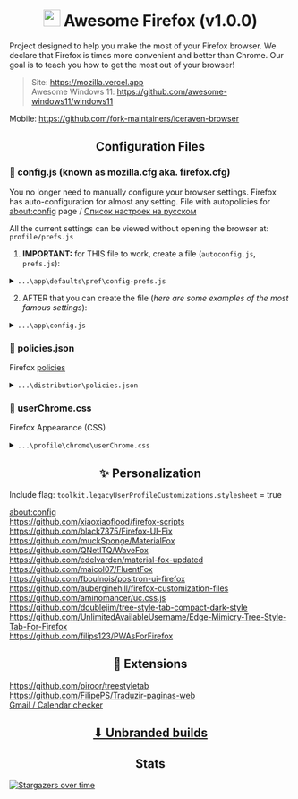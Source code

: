 <h1 align="center"><img width=30px src="https://upload.wikimedia.org/wikipedia/commons/thumb/a/a0/Firefox_logo%2C_2019.svg/1200px-Firefox_logo%2C_2019.svg.png"></img> Awesome Firefox (v1.0.0)</h1>

Project designed to help you make the most of your Firefox browser. We declare that Firefox is times more convenient and better than Chrome. Our goal is to teach you how to get the most out of your browser!

> Site: https://mozilla.vercel.app
> <br>
> Awesome Windows 11: https://github.com/awesome-windows11/windows11

Mobile: https://github.com/fork-maintainers/iceraven-browser

<h2 align="center">Configuration Files</h2>

<h3>📜 config.js (known as mozilla.cfg aka. firefox.cfg)</h3>

You no longer need to manually configure your browser settings. Firefox has auto-configuration for almost any setting. File with autopolicies for [about:config](https://searchfox.org/mozilla-release/source/browser/app/profile/firefox.js) page / [Список настроек на русском](https://forum.mozilla-russia.org/viewtopic.php?id=36226)

All the current settings can be viewed without opening the browser at: `profile/prefs.js`

1. **IMPORTANT:** for THIS file to work, create a file (`autoconfig.js`, `prefs.js`):

<details><summary><code>...\app\defaults\pref\config-prefs.js</code></summary>

``` js
pref("general.config.obscure_value", 0);
pref("general.config.filename", "config.js");
pref("general.config.sandbox_enabled", false);
```
</details>

2. AFTER that you can create the file (*here are some examples of the most famous settings*):

<details><summary><code>...\app\config.js</code></summary>

https://github.com/arkenfox/user.js/blob/master/user.js

```js
// extensions
lockPref('xpinstall.signatures.required', false);
// update
lockPref("app.update.auto", false)
lockPref("app.update.background.enabled", false)
// compact mode
lockPref("browser.compactmode.show", true);
lockPref("browser.uidensity", 1)
//safebrowsing Google
lockPref("browser.safebrowsing.malware.enabled", false)
lockPref("browser.safebrowsing.phishing.enabled", false)
lockPref("browser.safebrowsing.blockedURIs.enabled", false)
lockPref("browser.safebrowsing.downloads.remote.enabled", false)
lockPref("browser.safebrowsing.provider.google.updateURL", "none")
lockPref("browser.safebrowsing.provider.google4.updateURL", "none")
lockPref("browser.safebrowsing.provider.google4.dataSharingUR", "none")
lockPref("browser.safebrowsing.provider.google4.gethashURL", "none")
// Block dangerous downloads
lockPref("browser.safebrowsing.downloads.enabled", false) 
// Warn you about unwanted and uncommon software
lockPref("browser.safebrowsing.downloads.remote.block_uncommon", false)
// telemetry
lockPref("toolkit.telemetry.enabled", false)
lockPref("toolkit.telemetry.server", "none")
lockPref("dom.ipc.plugins.flash.subprocess.crashreporter.enabled", false)
lockPref("app.normandy.enabled", false)
lockPref("app.normandy.first_run", false)
lockPref("app.normandy.api_url", "none")
// pocket
lockPref("extensions.pocket.enabled", false)
lockPref("extensions.pocket.api", "none")
lockPref("extensions.pocket.site", "none")
// css
lockPref("toolkit.legacyUserProfileCustomizations.stylesheets", true)
lockPref("widget.non-native-theme.scrollbar.style", 1)
lockPref("nglayout.enable_drag_images", false)
// containers
lockPref("privacy.userContext.enabled", true)
lockPref("privacy.userContext.ui.enabled", true)
// reader
lockPref("reader.parse-on-load.enabled", false)
// search page
lockPref("accessibility.typeaheadfind", false) // чтобы поиск не набирался сразу
lockPref("accessibility.typeaheadfind.autostart", false)
// notification
lockPref("alerts.useSystemBackend", true)
// about:config
lockPref("browser.aboutConfig.showWarning", false)
// download
lockPref("browser.download.autohideButton", false)
lockPref("browser.download.useDownloadDir", false)
// last session
lockPref("browser.startup.page", 3)
// tabs preview taskbar
lockPref("browser.taskbar.previews.enable", false)
// UTF8 decode
lockPref("browser.urlbar.decodeURLsOnCopy", true)
// space double click
lockPref("layout.word_select.eat_space_to_next_word", false)
// account
lockPref("network.http.windows-sso.enabled", false)
// tabs animation off
lockPref("ui.prefersReducedMotion", "1")
// ctrl + tab menu
lockPref("browser.ctrlTab.sortByRecentlyUsed", true)
// Open links in tabs of new tab (windows = 2)
lockPref("browser.link.open_newwindow", 3)
// open links in searchbar of current tab
lockPref("browser.urlbar.openintab", false)
// smoothscrolling
lockPref("general.smoothScroll", false)
// autofill logins and passwords
lockPref("signon.autofillForms", false)
// suggest and generate strong password
lockPref("signon.generation.enabled", false)
// Provide search suggestions
lockPref("browser.search.suggest.enabled", true)
// Show search suggestions in adress bar results
lockPref("browser.urlbar.suggest.searches", true)
// Show search suggestions in Private Windows
lockPref("browser.search.suggest.enabled.private", true)
// Search bar in toolbar
lockPref("browser.search.widget.inNavBar", false)
// spellcheck on
lockPref("layout.spellcheckDefault", 1)
// reset the browser window size
lockPref("privacy.resistFingerprinting", false)
// useragent
lockPref("general.useragent.override", "Mozilla/5.0 (Windows NT 10.0; Win64; x64) AppleWebKit/537.36 (KHTML, like Gecko) Chrome/114.0.0.0 Safari/537.36")
// https://firefox-source-docs.mozilla.org/browser/urlbar/preferences.html
lockPref("browser.urlbar.showSearchSuggestionsFirst", false)
// max count search bar
lockPref("browser.urlbar.maxRichResults", 20)
// calculator
lockPref("browser.urlbar.suggest.calculator", true)
lockPref("browser.urlbar.unitConversion.enabled", true)
```
</details>

<h3>📜 policies.json</h3>

Firefox [policies](https://github.com/mozilla/policy-templates/blob/master/README.md)

<details><summary><code>...\distribution\policies.json</code></summary>
	
  ```json
{
"policies": {
  "DisableAppUpdate": true,
  "DisableFirefoxAccounts": true,
  "DisableFirefoxScreenshots": true,
  "DisablePocket": true,
  "DisableSetDesktopBackground": true,
  "DisableTelemetry": true,
  "DontCheckDefaultBrowser": true,
  "PasswordManagerEnabled": false,
  "WebsiteFilter": {
    "Block": [
  	"*://*.xvideos.com/*",
  	"*://*.porno365.expert/*",
  	"*://*.porno365.family/*",
  	"*://*.pornhub.com/*",
  	"*://*.xhamster.com/*",
  	"https://*/*porn*",
  	"https://*/*hmv*",
  	"https://*/*hentai*"
    ],
    "Extensions": {
      "Locked": ["https://addons.mozilla.org/firefox/downloads/latest/ublock-origin/latest.xpi", "https://addons.mozilla.org/firefox/downloads/latest/block-website/latest.xpi"]
    },
    "ExtensionSettings": {
      "uBlock0@raymondhill.net": {
        "installation_mode": "force_installed",
        "install_url": "https://addons.mozilla.org/firefox/downloads/latest/ublock-origin/latest.xpi"
      },
      "{54e2eb33-18eb-46ad-a4e4-1329c29f6e17}": {
        "installation_mode": "force_installed",
        "install_url": "https://addons.mozilla.org/firefox/downloads/latest/block-website/latest.xpi"
      },
      "https-everywhere@eff.org": {
        "installation_mode": "allowed"
      }
    }
  }
  }
}
  ```
</details>

<h3>📜 userChrome.css</h3>

Firefox Appearance (CSS)

<details><summary><code>...\profile\chrome\userChrome.css</code></summary>
	
https://github.com/MrOtherGuy/firefox-csshacks/tree/master/chrome
<br>
https://github.com/mbnuqw/sidebery/wiki/Firefox-Styles-Snippets-(via-userChrome.css)
<br>
https://github.com/Aris-t2/CustomCSSforFx
<br>
https://github.com/Aris-t2/CustomJSforFx
<br>
https://github.com/Timvde/UserChrome-Tweaks
<br>
https://github.com/Isaac-Newt/userChrome-styles
<br>
https://github.com/dotiful/firefox-scripts

```css
/* compact_menus_proton */
.subview-subheader,
panelview .toolbarbutton-1,
.subviewbutton,
.widget-overflow-list .toolbarbutton-1 {
  padding: 2px !important;
}
	
menupopup > menuitem,
menupopup > menu {
  padding-block: 2px !important;
}

#context-navigation :-moz-any(#context-back,#context-forward,#context-reload,#context-stop,#context-bookmarkpage) {
  padding: 2px !important;
  -moz-margin-start: -10px !important;
}
```
	
MORE SOON...
</details>
<h2 align="center">✨ Personalization</h2>

Include flag: `toolkit.legacyUserProfileCustomizations.stylesheet` = true

[about:config](https://searchfox.org/mozilla-release/source/browser/app/profile/firefox.js)
<br>
https://github.com/xiaoxiaoflood/firefox-scripts
<br>
https://github.com/black7375/Firefox-UI-Fix
<br>
https://github.com/muckSponge/MaterialFox
<br>
https://github.com/QNetITQ/WaveFox
<br>
https://github.com/edelvarden/material-fox-updated
<br>
https://github.com/maicol07/FluentFox
<br>
https://github.com/fboulnois/positron-ui-firefox
<br>
https://github.com/auberginehill/firefox-customization-files
<br>
https://github.com/aminomancer/uc.css.js
<br>
https://github.com/doublejim/tree-style-tab-compact-dark-style
<br>
https://github.com/UnlimitedAvailableUsername/Edge-Mimicry-Tree-Style-Tab-For-Firefox
<br>
https://github.com/filips123/PWAsForFirefox

<h2 align="center">🧰 Extensions</h2>

https://github.com/piroor/treestyletab
<br>
https://github.com/FilipePS/Traduzir-paginas-web
<br>
[Gmail / Calendar checker](https://addons.mozilla.org/ru/firefox/user/1204619)

<h2 align="center"><a href="https://github.com/awesome-windows11/firefox/tree/main/UnbrandedBuilds">⬇ Unbranded builds</a></h2>

<h2 align="center">Stats</h2>

[![Stargazers over time](https://starchart.cc/awesome-windows11/firefox.svg)](https://starchart.cc/awesome-windows11/firefox)
